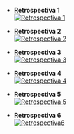 - **Retrospectiva 1**<br>
<a href="https://ibb.co/zX5D7mb"><img src="https://i.ibb.co/PcY09r4/Retrospectiva1.png" alt="Retrospectiva 1" border="0"></a>

- **Retrospectiva 2**<br>
<a href="https://ibb.co/1X52HSP"><img src="https://i.ibb.co/mywzQx2/Retrospectiva2.png" alt="Retrospectiva 2" border="0"></a>

- **Retrospectiva 3**<br>
<a href="https://ibb.co/QJHLhzm"><img src="https://i.ibb.co/b6vTYqd/Retrospectiva-3.png" alt="Retrospectiva 3" border="0"></a>

- **Retrospectiva 4**<br>
<a href="https://ibb.co/bHT8N0d"><img src="https://i.ibb.co/KNd3VPy/Retrospectiva4.png" alt="Retrospectiva 4" border="0"></a>

- **Retrospectiva 5**<br>
<a href="https://ibb.co/kSDSZTF"><img src="https://i.ibb.co/MC1CdHL/Captura-de-pantalla-91.png" alt="Retrospectiva 5" border="0"></a>

- **Retrospectiva 6**<br>
<a href="https://ibb.co/VpDfMF2"><img src="https://i.ibb.co/TqR9PQm/Retrospectiva6.png" alt="Retrospectiva6" border="0"></a>
